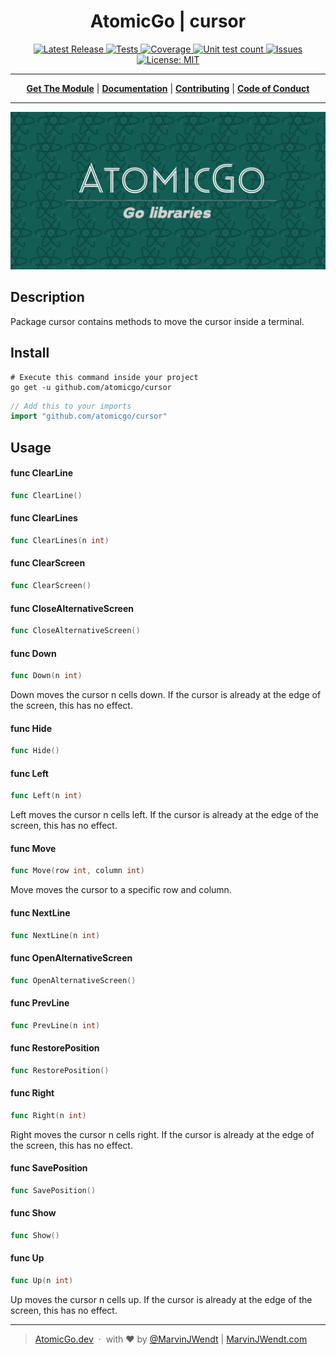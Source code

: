 <h1 align="center">AtomicGo | cursor</h1>

<p align="center">

<a href="https://github.com/atomicgo/cursor/releases">
<img src="https://img.shields.io/github/v/release/atomicgo/cursor?style=flat-square" alt="Latest Release">
</a>

<a href="https://codecov.io/gh/atomicgo/cursor" target="_blank">
<img src="https://img.shields.io/github/workflow/status/atomicgo/cursor/Go?label=tests&style=flat-square" alt="Tests">
</a>

<a href="https://codecov.io/gh/atomicgo/cursor" target="_blank">
<img src="https://img.shields.io/codecov/c/gh/atomicgo/cursor?color=magenta&logo=codecov&style=flat-square" alt="Coverage">
</a>

<a href="https://codecov.io/gh/atomicgo/cursor">
<!-- unittestcount:start --><img src="https://img.shields.io/badge/Unit_Tests-16-magenta?style=flat-square" alt="Unit test count"><!-- unittestcount:end -->
</a>

<a href="https://github.com/atomicgo/cursor/issues">
<img src="https://img.shields.io/github/issues/atomicgo/cursor.svg?style=flat-square" alt="Issues">
</a>

<a href="https://opensource.org/licenses/MIT" target="_blank">
<img src="https://img.shields.io/badge/License-MIT-yellow.svg?style=flat-square" alt="License: MIT">
</a>

</p>

---

<p align="center">
<strong><a href="#install">Get The Module</a></strong>
|
<strong><a href="https://pkg.go.dev/github.com/atomicgo/cursor" target="_blank">Documentation</a></strong>
|
<strong><a href="https://github.com/atomicgo/atomicgo/blob/main/CONTRIBUTING.md" target="_blank">Contributing</a></strong>
|
<strong><a href="https://github.com/atomicgo/atomicgo/blob/main/CODE_OF_CONDUCT.md" target="_blank">Code of Conduct</a></strong>
</p>

---

<p align="center">
  <img src="https://raw.githubusercontent.com/atomicgo/atomicgo/main/assets/header.png" alt="AtomicGo">
</p>

## Description

Package cursor contains methods to move the cursor inside a terminal.

## Install

```console
# Execute this command inside your project
go get -u github.com/atomicgo/cursor
```

```go
// Add this to your imports
import "github.com/atomicgo/cursor"
```

## Usage

#### func  ClearLine

```go
func ClearLine()
```

#### func  ClearLines

```go
func ClearLines(n int)
```

#### func  ClearScreen

```go
func ClearScreen()
```

#### func  CloseAlternativeScreen

```go
func CloseAlternativeScreen()
```

#### func  Down

```go
func Down(n int)
```
Down moves the cursor n cells down. If the cursor is already at the edge of the
screen, this has no effect.

#### func  Hide

```go
func Hide()
```

#### func  Left

```go
func Left(n int)
```
Left moves the cursor n cells left. If the cursor is already at the edge of the
screen, this has no effect.

#### func  Move

```go
func Move(row int, column int)
```
Move moves the cursor to a specific row and column.

#### func  NextLine

```go
func NextLine(n int)
```

#### func  OpenAlternativeScreen

```go
func OpenAlternativeScreen()
```

#### func  PrevLine

```go
func PrevLine(n int)
```

#### func  RestorePosition

```go
func RestorePosition()
```

#### func  Right

```go
func Right(n int)
```
Right moves the cursor n cells right. If the cursor is already at the edge of
the screen, this has no effect.

#### func  SavePosition

```go
func SavePosition()
```

#### func  Show

```go
func Show()
```

#### func  Up

```go
func Up(n int)
```
Up moves the cursor n cells up. If the cursor is already at the edge of the
screen, this has no effect.

---

> [AtomicGo.dev](https://atomicgo.dev) &nbsp;&middot;&nbsp;
> with ❤️ by [@MarvinJWendt](https://github.com/MarvinJWendt) |
> [MarvinJWendt.com](https://marvinjwendt.com)
